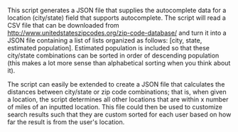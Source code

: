 This script generates a JSON file that supplies the autocomplete data for a location (city/state)
field that supports autocomplete. The script will read a CSV file that can be downloaded from
http://www.unitedstateszipcodes.org/zip-code-database/ and turn it into a JSON file containing
a list of lists organized as follows: [city, state, estimated population]. Estimated population
is included so that these city/state combinations can be sorted in order of descending
population (this makes a lot more sense than alphabetical sorting when you think about it).

The script can easily be extended to create a JSON file that calculates the distances between
city/state or zip code combinations; that is, when given a location, the script determines all other
locations that are within x number of miles of an inputted location. This file could then be used
to customize search results such that they are custom sorted for each user based on how far the
result is from the user's location.